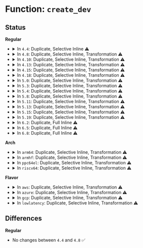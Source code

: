 # Function: <code>create_dev</code>

## Status
<b>Regular</b>
<ul>
<li>
<details>
<summary>In <code>4.4</code>: Duplicate, Selective Inline ⚠️</summary>

```c
int create_dev(char *name, dev_t dev);
```

**Collision:** Static Duplication

**Inline:** Selective

**Transformation:** False

**Instances:**

```
In init/do_mounts.c (ffffffff81f5a74e)
Location: init/do_mounts.h:16
Inline: True
Inline callers:
  - init/do_mounts.c:mount_root
```
```
In init/do_mounts_rd.c (ffffffff81002e6d)
Location: init/do_mounts.h:16
Inline: False
Direct callers:
  - init/do_mounts_rd.c:rd_load_disk
  - init/do_mounts_rd.c:rd_load_disk
```
```
In init/do_mounts_initrd.c (ffffffff81f5b019)
Location: init/do_mounts.h:16
Inline: True
Inline callers:
  - init/do_mounts_initrd.c:initrd_load
  - init/do_mounts_initrd.c:initrd_load
```
```
In init/do_mounts_md.c (ffffffff81f5b698)
Location: init/do_mounts.h:16
Inline: True
Inline callers:
  - init/do_mounts_md.c:md_setup_drive
  - init/do_mounts_md.c:md_run_setup
```
**Symbols:**

```
ffffffff81002e6d-ffffffff81002ea9: create_dev (STB_LOCAL)
```
</details>
</li>
<li>
<details>
<summary>In <code>4.8</code>: Duplicate, Selective Inline, Transformation ⚠️</summary>

```c
int create_dev(char *name, dev_t dev);
```

**Collision:** Static Duplication

**Inline:** Selective

**Transformation:** True

**Instances:**

```
In init/do_mounts.c (ffffffff81002ee3)
Location: init/do_mounts.h:16
Inline: True
Direct callers:
  - init/do_mounts.c:prepare_namespace
  - init/do_mounts.c:mount_root
```
```
In init/do_mounts_rd.c (ffffffff81002f23)
Location: init/do_mounts.h:16
Inline: False
Direct callers:
  - init/do_mounts_rd.c:rd_load_disk
  - init/do_mounts_rd.c:rd_load_disk
```
```
In init/do_mounts_initrd.c (ffffffff81f82fc3)
Location: init/do_mounts.h:16
Inline: True
Inline callers:
  - init/do_mounts_initrd.c:initrd_load
  - init/do_mounts_initrd.c:initrd_load
```
```
In init/do_mounts_md.c (ffffffff81f839d7)
Location: init/do_mounts.h:16
Inline: True
Inline callers:
  - init/do_mounts_md.c:md_run_setup
  - init/do_mounts_md.c:md_setup_drive
```
**Symbols:**

```
ffffffff81002ee3-ffffffff81002f23: create_dev.constprop.5 (STB_LOCAL)
ffffffff81002f23-ffffffff81002f60: create_dev (STB_LOCAL)
```
</details>
</li>
<li>
<details>
<summary>In <code>4.10</code>: Duplicate, Selective Inline, Transformation ⚠️</summary>

**Collision:** Static Duplication

**Inline:** Selective

**Transformation:** True

**Instances:**

```
In init/do_mounts.c (ffffffff81002e83)
Location: init/do_mounts.h:16
Inline: True
Direct callers:
  - init/do_mounts.c:prepare_namespace
  - init/do_mounts.c:mount_root
```
```
In init/do_mounts_initrd.c (ffffffff81fbe85d)
Location: init/do_mounts.h:16
Inline: True
Inline callers:
  - init/do_mounts_initrd.c:initrd_load
```
```
In init/do_mounts_md.c (ffffffff81fbefec)
Location: init/do_mounts.h:16
Inline: True
Inline callers:
  - init/do_mounts_md.c:md_run_setup
  - init/do_mounts_md.c:md_setup_drive
```
**Symbols:**

```
ffffffff81002e83-ffffffff81002ec3: create_dev.constprop.6 (STB_LOCAL)
```
</details>
</li>
<li>
<details>
<summary>In <code>4.13</code>: Duplicate, Selective Inline, Transformation ⚠️</summary>

**Collision:** Static Duplication

**Inline:** Selective

**Transformation:** True

**Instances:**

```
In init/do_mounts.c (ffffffff810027a0)
Location: init/do_mounts.h:16
Inline: True
Direct callers:
  - init/do_mounts.c:prepare_namespace
  - init/do_mounts.c:mount_root
```
```
In init/do_mounts_initrd.c (ffffffff8209e999)
Location: init/do_mounts.h:16
Inline: True
Inline callers:
  - init/do_mounts_initrd.c:initrd_load
```
```
In init/do_mounts_md.c (ffffffff8209f11e)
Location: init/do_mounts.h:16
Inline: True
Inline callers:
  - init/do_mounts_md.c:md_run_setup
  - init/do_mounts_md.c:md_setup_drive
```
**Symbols:**

```
ffffffff810027a0-ffffffff810027e0: create_dev.constprop.6 (STB_LOCAL)
```
</details>
</li>
<li>
<details>
<summary>In <code>4.15</code>: Duplicate, Selective Inline, Transformation ⚠️</summary>

**Collision:** Static Duplication

**Inline:** Selective

**Transformation:** True

**Instances:**

```
In init/do_mounts.c (ffffffff810027d0)
Location: init/do_mounts.h:17
Inline: True
Direct callers:
  - init/do_mounts.c:prepare_namespace
  - init/do_mounts.c:mount_root
```
```
In init/do_mounts_initrd.c (ffffffff826a4996)
Location: init/do_mounts.h:17
Inline: True
Inline callers:
  - init/do_mounts_initrd.c:initrd_load
```
```
In init/do_mounts_md.c (ffffffff826a511b)
Location: init/do_mounts.h:17
Inline: True
Inline callers:
  - init/do_mounts_md.c:md_run_setup
  - init/do_mounts_md.c:md_setup_drive
```
**Symbols:**

```
ffffffff810027d0-ffffffff81002810: create_dev.constprop.8 (STB_LOCAL)
```
</details>
</li>
<li>
<details>
<summary>In <code>4.18</code>: Duplicate, Selective Inline, Transformation ⚠️</summary>

**Collision:** Static Duplication

**Inline:** Selective

**Transformation:** True

**Instances:**

```
In init/do_mounts.c (ffffffff81002efa)
Location: init/do_mounts.h:17
Inline: True
Direct callers:
  - init/do_mounts.c:prepare_namespace
  - init/do_mounts.c:mount_root
```
```
In init/do_mounts_initrd.c (ffffffff826cdaa0)
Location: init/do_mounts.h:17
Inline: True
Inline callers:
  - init/do_mounts_initrd.c:initrd_load
```
```
In init/do_mounts_md.c (ffffffff826ce2a4)
Location: init/do_mounts.h:17
Inline: True
Inline callers:
  - init/do_mounts_md.c:md_run_setup
  - init/do_mounts_md.c:md_setup_drive
```
**Symbols:**

```
ffffffff81002efa-ffffffff81002f4c: create_dev.constprop.7 (STB_LOCAL)
```
</details>
</li>
<li>
<details>
<summary>In <code>5.0</code>: Duplicate, Selective Inline, Transformation ⚠️</summary>

**Collision:** Static Duplication

**Inline:** Selective

**Transformation:** True

**Instances:**

```
In init/do_mounts.c (ffffffff81002f87)
Location: init/do_mounts.h:17
Inline: True
Direct callers:
  - init/do_mounts.c:prepare_namespace
  - init/do_mounts.c:mount_root
```
```
In init/do_mounts_initrd.c (ffffffff82883ae3)
Location: init/do_mounts.h:17
Inline: True
Inline callers:
  - init/do_mounts_initrd.c:initrd_load
```
```
In init/do_mounts_md.c (ffffffff828842e7)
Location: init/do_mounts.h:17
Inline: True
Inline callers:
  - init/do_mounts_md.c:md_run_setup
  - init/do_mounts_md.c:md_setup_drive
```
**Symbols:**

```
ffffffff81002f87-ffffffff81002fd9: create_dev.constprop.7 (STB_LOCAL)
```
</details>
</li>
<li>
<details>
<summary>In <code>5.3</code>: Duplicate, Selective Inline, Transformation ⚠️</summary>

**Collision:** Static Duplication

**Inline:** Selective

**Transformation:** True

**Instances:**

```
In init/do_mounts.c (ffffffff810030b4)
Location: init/do_mounts.h:17
Inline: True
Direct callers:
  - init/do_mounts.c:prepare_namespace
  - init/do_mounts.c:mount_root
```
```
In init/do_mounts_initrd.c (ffffffff8289ab10)
Location: init/do_mounts.h:17
Inline: True
Inline callers:
  - init/do_mounts_initrd.c:initrd_load
```
```
In init/do_mounts_md.c (ffffffff8289b338)
Location: init/do_mounts.h:17
Inline: True
Inline callers:
  - init/do_mounts_md.c:md_run_setup
  - init/do_mounts_md.c:md_setup_drive
```
**Symbols:**

```
ffffffff810030b4-ffffffff81003107: create_dev.constprop.0 (STB_LOCAL)
```
</details>
</li>
<li>
<details>
<summary>In <code>5.4</code>: Duplicate, Selective Inline, Transformation ⚠️</summary>

**Collision:** Static Duplication

**Inline:** Selective

**Transformation:** True

**Instances:**

```
In init/do_mounts.c (ffffffff810030a4)
Location: init/do_mounts.h:17
Inline: True
Direct callers:
  - init/do_mounts.c:prepare_namespace
  - init/do_mounts.c:mount_root
```
```
In init/do_mounts_initrd.c (ffffffff8289daf5)
Location: init/do_mounts.h:17
Inline: True
Inline callers:
  - init/do_mounts_initrd.c:initrd_load
```
```
In init/do_mounts_md.c (ffffffff8289e31d)
Location: init/do_mounts.h:17
Inline: True
Inline callers:
  - init/do_mounts_md.c:md_run_setup
  - init/do_mounts_md.c:md_setup_drive
```
**Symbols:**

```
ffffffff810030a4-ffffffff810030f7: create_dev.constprop.0 (STB_LOCAL)
```
</details>
</li>
<li>
<details>
<summary>In <code>5.8</code>: Duplicate, Selective Inline, Transformation ⚠️</summary>

**Collision:** Static Duplication

**Inline:** Selective

**Transformation:** True

**Instances:**

```
In init/do_mounts.c (ffffffff81004279)
Location: init/do_mounts.h:17
Inline: True
Direct callers:
  - init/do_mounts.c:prepare_namespace
  - init/do_mounts.c:mount_root
```
```
In init/do_mounts_initrd.c (ffffffff82cc40c5)
Location: init/do_mounts.h:17
Inline: True
Inline callers:
  - init/do_mounts_initrd.c:initrd_load
```
```
In init/do_mounts_md.c (ffffffff8100436f)
Location: init/do_mounts.h:17
Inline: True
Direct callers:
  - init/do_mounts_md.c:md_run_setup
  - init/do_mounts_md.c:md_setup_drive
```
**Symbols:**

```
ffffffff81004279-ffffffff810042cc: create_dev.constprop.0 (STB_LOCAL)
ffffffff8100436f-ffffffff810043be: create_dev.isra.0 (STB_LOCAL)
```
</details>
</li>
<li>
<details>
<summary>In <code>5.11</code>: Duplicate, Selective Inline, Transformation ⚠️</summary>

**Collision:** Static Duplication

**Inline:** Selective

**Transformation:** True

**Instances:**

```
In init/do_mounts.c (ffffffff82fafc6d)
Location: init/do_mounts.h:17
Inline: True
Direct callers:
  - init/do_mounts.c:prepare_namespace
  - init/do_mounts.c:mount_root
```
```
In init/do_mounts_initrd.c (ffffffff82fb01ef)
Location: init/do_mounts.h:17
Inline: True
Inline callers:
  - init/do_mounts_initrd.c:initrd_load
```
**Symbols:**

```
ffffffff82fafc6d-ffffffff82fafcae: create_dev.constprop.0 (STB_LOCAL)
```
</details>
</li>
<li>
<details>
<summary>In <code>5.13</code>: Duplicate, Selective Inline, Transformation ⚠️</summary>

**Collision:** Static Duplication

**Inline:** Selective

**Transformation:** True

**Instances:**

```
In init/do_mounts.c (ffffffff831b9cd1)
Location: init/do_mounts.h:17
Inline: True
Direct callers:
  - init/do_mounts.c:prepare_namespace
  - init/do_mounts.c:mount_root
```
```
In init/do_mounts_initrd.c (ffffffff831ba252)
Location: init/do_mounts.h:17
Inline: True
Inline callers:
  - init/do_mounts_initrd.c:initrd_load
```
**Symbols:**

```
ffffffff831b9cd1-ffffffff831b9d11: create_dev.constprop.0 (STB_LOCAL)
```
</details>
</li>
<li>
<details>
<summary>In <code>5.15</code>: Duplicate, Selective Inline, Transformation ⚠️</summary>

**Collision:** Static Duplication

**Inline:** Selective

**Transformation:** True

**Instances:**

```
In init/do_mounts.c (ffffffff8329a170)
Location: init/do_mounts.h:17
Inline: True
Direct callers:
  - init/do_mounts.c:prepare_namespace
  - init/do_mounts.c:mount_root
```
```
In init/do_mounts_initrd.c (ffffffff8329a710)
Location: init/do_mounts.h:17
Inline: True
Inline callers:
  - init/do_mounts_initrd.c:initrd_load
```
**Symbols:**

```
ffffffff8329a170-ffffffff8329a1b0: create_dev.constprop.0 (STB_LOCAL)
```
</details>
</li>
<li>
<details>
<summary>In <code>5.19</code>: Duplicate, Selective Inline, Transformation ⚠️</summary>

**Collision:** Static Duplication

**Inline:** Selective

**Transformation:** True

**Instances:**

```
In init/do_mounts.c (ffffffff83448292)
Location: init/do_mounts.h:17
Inline: True
Direct callers:
  - init/do_mounts.c:prepare_namespace
  - init/do_mounts.c:mount_root
```
```
In init/do_mounts_initrd.c (ffffffff83448a20)
Location: init/do_mounts.h:17
Inline: True
Inline callers:
  - init/do_mounts_initrd.c:initrd_load
```
**Symbols:**

```
ffffffff83448292-ffffffff834482dc: create_dev.constprop.0 (STB_LOCAL)
```
</details>
</li>
<li>
<details>
<summary>In <code>6.2</code>: Duplicate, Full Inline ⚠️</summary>

**Collision:** Static Duplication

**Inline:** Full

**Transformation:** False

**Instances:**

```
In init/do_mounts.c (ffffffff83e626f9)
Location: init/do_mounts.h:17
Inline: True
Inline callers:
  - init/do_mounts.c:prepare_namespace
  - init/do_mounts.c:mount_root
```
```
In init/do_mounts_initrd.c (ffffffff83e629ad)
Location: init/do_mounts.h:17
Inline: True
Inline callers:
  - init/do_mounts_initrd.c:initrd_load
```
</details>
</li>
<li>
<details>
<summary>In <code>6.5</code>: Duplicate, Full Inline ⚠️</summary>

**Collision:** Static Duplication

**Inline:** Full

**Transformation:** False

**Instances:**

```
In init/do_mounts.c (ffffffff83682b60)
Location: init/do_mounts.h:17
Inline: True
Inline callers:
  - init/do_mounts.c:prepare_namespace
  - init/do_mounts.c:mount_root
```
```
In init/do_mounts_initrd.c (ffffffff83682f5d)
Location: init/do_mounts.h:17
Inline: True
Inline callers:
  - init/do_mounts_initrd.c:initrd_load
```
</details>
</li>
<li>
<details>
<summary>In <code>6.8</code>: Duplicate, Full Inline ⚠️</summary>

**Collision:** Static Duplication

**Inline:** Full

**Transformation:** False

**Instances:**

```
In init/do_mounts.c (ffffffff838b1c10)
Location: init/do_mounts.h:17
Inline: True
Inline callers:
  - init/do_mounts.c:prepare_namespace
  - init/do_mounts.c:mount_root
```
```
In init/do_mounts_initrd.c (ffffffff838b203d)
Location: init/do_mounts.h:17
Inline: True
Inline callers:
  - init/do_mounts_initrd.c:initrd_load
```
</details>
</li>
</ul>
<b>Arch</b>
<ul>
<li>
<details>
<summary>In <code>arm64</code>: Duplicate, Selective Inline, Transformation ⚠️</summary>

**Collision:** Static Duplication

**Inline:** Selective

**Transformation:** True

**Instances:**

```
In init/do_mounts.c (ffff8000100856f8)
Location: init/do_mounts.h:17
Inline: True
Direct callers:
  - init/do_mounts.c:prepare_namespace
  - init/do_mounts.c:mount_root
```
```
In init/do_mounts_initrd.c (ffff800011431c94)
Location: init/do_mounts.h:17
Inline: True
Inline callers:
  - init/do_mounts_initrd.c:initrd_load
```
```
In init/do_mounts_md.c (ffff8000114324bc)
Location: init/do_mounts.h:17
Inline: True
Inline callers:
  - init/do_mounts_md.c:md_run_setup
  - init/do_mounts_md.c:md_setup_drive
```
**Symbols:**

```
ffff8000100856f8-ffff800010085758: create_dev.constprop.0 (STB_LOCAL)
```
</details>
</li>
<li>
<details>
<summary>In <code>armhf</code>: Duplicate, Selective Inline, Transformation ⚠️</summary>

**Collision:** Static Duplication

**Inline:** Selective

**Transformation:** True

**Instances:**

```
In init/do_mounts.c (c0303eac)
Location: init/do_mounts.h:17
Inline: True
Direct callers:
  - init/do_mounts.c:prepare_namespace
  - init/do_mounts.c:mount_root
```
```
In init/do_mounts_initrd.c (c1501cd0)
Location: init/do_mounts.h:17
Inline: True
Inline callers:
  - init/do_mounts_initrd.c:initrd_load
```
```
In init/do_mounts_md.c (c150251c)
Location: init/do_mounts.h:17
Inline: True
Inline callers:
  - init/do_mounts_md.c:md_run_setup
  - init/do_mounts_md.c:md_setup_drive
```
**Symbols:**

```
c0303eac-c0303f08: create_dev.constprop.0 (STB_LOCAL)
```
</details>
</li>
<li>
<details>
<summary>In <code>ppc64el</code>: Duplicate, Selective Inline, Transformation ⚠️</summary>

**Collision:** Static Duplication

**Inline:** Selective

**Transformation:** True

**Instances:**

```
In init/do_mounts.c (c000000000011344)
Location: init/do_mounts.h:17
Inline: True
Direct callers:
  - init/do_mounts.c:prepare_namespace
  - init/do_mounts.c:mount_root
```
```
In init/do_mounts_initrd.c (c0000000013451d0)
Location: init/do_mounts.h:17
Inline: True
Inline callers:
  - init/do_mounts_initrd.c:initrd_load
```
```
In init/do_mounts_md.c (c000000001345ca8)
Location: init/do_mounts.h:17
Inline: True
Inline callers:
  - init/do_mounts_md.c:md_run_setup
  - init/do_mounts_md.c:md_setup_drive
```
**Symbols:**

```
c000000000011344-c0000000000113d4: create_dev.constprop.0 (STB_LOCAL)
```
</details>
</li>
<li>
<details>
<summary>In <code>riscv64</code>: Duplicate, Selective Inline, Transformation ⚠️</summary>

**Collision:** Static Duplication

**Inline:** Selective

**Transformation:** True

**Instances:**

```
In init/do_mounts.c (ffffffe0000b4aa2)
Location: init/do_mounts.h:17
Inline: True
Direct callers:
  - init/do_mounts.c:prepare_namespace
  - init/do_mounts.c:mount_root
```
```
In init/do_mounts_initrd.c (ffffffe00000191e)
Location: init/do_mounts.h:17
Inline: True
Inline callers:
  - init/do_mounts_initrd.c:initrd_load
```
```
In init/do_mounts_md.c (ffffffe00000208c)
Location: init/do_mounts.h:17
Inline: True
Inline callers:
  - init/do_mounts_md.c:md_run_setup
  - init/do_mounts_md.c:md_setup_drive
```
**Symbols:**

```
ffffffe0000b4aa2-ffffffe0000b4b0e: create_dev.constprop.0 (STB_LOCAL)
```
</details>
</li>
</ul>
<b>Flavor</b>
<ul>
<li>
<details>
<summary>In <code>aws</code>: Duplicate, Selective Inline, Transformation ⚠️</summary>

**Collision:** Static Duplication

**Inline:** Selective

**Transformation:** True

**Instances:**

```
In init/do_mounts.c (ffffffff810030a4)
Location: init/do_mounts.h:17
Inline: True
Direct callers:
  - init/do_mounts.c:prepare_namespace
  - init/do_mounts.c:mount_root
```
```
In init/do_mounts_initrd.c (ffffffff8288baf5)
Location: init/do_mounts.h:17
Inline: True
Inline callers:
  - init/do_mounts_initrd.c:initrd_load
```
```
In init/do_mounts_md.c (ffffffff8288c31d)
Location: init/do_mounts.h:17
Inline: True
Inline callers:
  - init/do_mounts_md.c:md_run_setup
  - init/do_mounts_md.c:md_setup_drive
```
**Symbols:**

```
ffffffff810030a4-ffffffff810030f7: create_dev.constprop.0 (STB_LOCAL)
```
</details>
</li>
<li>
<details>
<summary>In <code>azure</code>: Duplicate, Selective Inline, Transformation ⚠️</summary>

**Collision:** Static Duplication

**Inline:** Selective

**Transformation:** True

**Instances:**

```
In init/do_mounts.c (ffffffff81001584)
Location: init/do_mounts.h:17
Inline: True
Direct callers:
  - init/do_mounts.c:prepare_namespace
  - init/do_mounts.c:mount_root
```
```
In init/do_mounts_initrd.c (ffffffff82889a72)
Location: init/do_mounts.h:17
Inline: True
Inline callers:
  - init/do_mounts_initrd.c:initrd_load
```
```
In init/do_mounts_md.c (ffffffff8288a29a)
Location: init/do_mounts.h:17
Inline: True
Inline callers:
  - init/do_mounts_md.c:md_run_setup
  - init/do_mounts_md.c:md_setup_drive
```
**Symbols:**

```
ffffffff81001584-ffffffff810015d7: create_dev.constprop.0 (STB_LOCAL)
```
</details>
</li>
<li>
<details>
<summary>In <code>gcp</code>: Duplicate, Selective Inline, Transformation ⚠️</summary>

**Collision:** Static Duplication

**Inline:** Selective

**Transformation:** True

**Instances:**

```
In init/do_mounts.c (ffffffff810030a4)
Location: init/do_mounts.h:17
Inline: True
Direct callers:
  - init/do_mounts.c:prepare_namespace
  - init/do_mounts.c:mount_root
```
```
In init/do_mounts_initrd.c (ffffffff8289eaf5)
Location: init/do_mounts.h:17
Inline: True
Inline callers:
  - init/do_mounts_initrd.c:initrd_load
```
```
In init/do_mounts_md.c (ffffffff8289f31d)
Location: init/do_mounts.h:17
Inline: True
Inline callers:
  - init/do_mounts_md.c:md_run_setup
  - init/do_mounts_md.c:md_setup_drive
```
**Symbols:**

```
ffffffff810030a4-ffffffff810030f7: create_dev.constprop.0 (STB_LOCAL)
```
</details>
</li>
<li>
<details>
<summary>In <code>lowlatency</code>: Duplicate, Selective Inline, Transformation ⚠️</summary>

**Collision:** Static Duplication

**Inline:** Selective

**Transformation:** True

**Instances:**

```
In init/do_mounts.c (ffffffff810030f4)
Location: init/do_mounts.h:17
Inline: True
Direct callers:
  - init/do_mounts.c:prepare_namespace
  - init/do_mounts.c:mount_root
```
```
In init/do_mounts_initrd.c (ffffffff8289eafa)
Location: init/do_mounts.h:17
Inline: True
Inline callers:
  - init/do_mounts_initrd.c:initrd_load
```
```
In init/do_mounts_md.c (ffffffff8289f322)
Location: init/do_mounts.h:17
Inline: True
Inline callers:
  - init/do_mounts_md.c:md_run_setup
  - init/do_mounts_md.c:md_setup_drive
```
**Symbols:**

```
ffffffff810030f4-ffffffff81003147: create_dev.constprop.0 (STB_LOCAL)
```
</details>
</li>
</ul>

## Differences
<b>Regular</b>
<ul>
<li>
No changes between <code>4.4</code> and <code>4.8</code> ✅
</li>
</ul>
